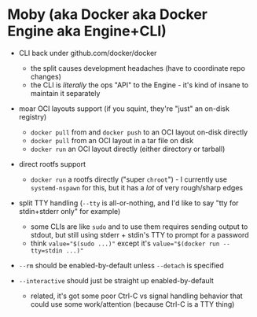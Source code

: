 # Moby (aka Docker aka Docker Engine aka Engine+CLI)

- CLI back under github.com/docker/docker
	- the split causes development headaches (have to coordinate repo changes)
	- the CLI is *literally* the ops "API" to the Engine - it's kind of insane to maintain it separately

- moar OCI layouts support (if you squint, they're "just" an on-disk registry)
	- `docker pull` from and `docker push` to an OCI layout on-disk directly
	- `docker pull` from an OCI layout in a tar file on disk
	- `docker run` an OCI layout directly (either directory or tarball)

- direct rootfs support
	- `docker run` a rootfs directly ("super `chroot`") - I currently use `systemd-nspawn` for this, but it has a *lot* of very rough/sharp edges

- split TTY handling (`--tty` is all-or-nothing, and I'd like to say "tty for stdin+stderr only" for example)
	- some CLIs are like `sudo` and to use them requires sending output to stdout, but still using stderr + stdin's TTY to prompt for a password
	- think `value="$(sudo ...)"` except it's `value="$(docker run --tty=stdin ...)"`

- `--rm` should be enabled-by-default unless `--detach` is specified

- `--interactive` should just be straight up enabled-by-default
	- related, it's got some poor Ctrl-C vs signal handling behavior that could use some work/attention (because Ctrl-C is a TTY thing)
